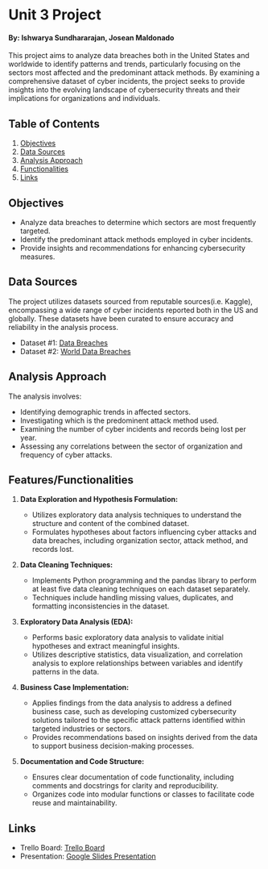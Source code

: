 # Unit 3 Project
#### By: Ishwarya Sundhararajan, Josean Maldonado

This project aims to analyze data breaches both in the United States and worldwide to identify patterns and trends, particularly focusing on the sectors most affected and the predominant attack methods. By examining a comprehensive dataset of cyber incidents, the project seeks to provide insights into the evolving landscape of cybersecurity threats and their implications for organizations and individuals.

## Table of Contents
1. [Objectives](#objectives)
2. [Data Sources](#data)
3. [Analysis Approach](#analysis)
4. [Functionalities](#functionalities)
5. [Links](#links)

## Objectives
- Analyze data breaches to determine which sectors are most frequently targeted.
- Identify the predominant attack methods employed in cyber incidents.
- Provide insights and recommendations for enhancing cybersecurity measures.

## Data Sources
The project utilizes datasets sourced from reputable sources(i.e. Kaggle), encompassing a wide range of cyber incidents reported both in the US and globally. These datasets have been curated to ensure accuracy and reliability in the analysis process.
- Dataset #1: [Data Breaches](https://www.kaggle.com/datasets/thedevastator/data-breaches-a-comprehensive-list)
- Dataset #2:  [World Data Breaches](https://www.kaggle.com/datasets/joebeachcapital/worlds-biggest-data-breaches-and-hacks)

## Analysis Approach
The analysis involves:
- Identifying demographic trends in affected sectors.
- Investigating which is the predominent attack method used.
- Examining the number of cyber incidents and records being lost per year.
- Assessing any correlations between the sector of organization and frequency of cyber attacks.

## Features/Functionalities
1. **Data Exploration and Hypothesis Formulation:**
   - Utilizes exploratory data analysis techniques to understand the structure and content of the combined dataset.
   - Formulates hypotheses about factors influencing cyber attacks and data breaches, including organization sector, attack method, and records lost. 

2. **Data Cleaning Techniques:**
   - Implements Python programming and the pandas library to perform at least five data cleaning techniques on each dataset separately.
   - Techniques include handling missing values, duplicates, and formatting inconsistencies in the dataset.

3. **Exploratory Data Analysis (EDA):**
   - Performs basic exploratory data analysis to validate initial hypotheses and extract meaningful insights.
   - Utilizes descriptive statistics, data visualization, and correlation analysis to explore relationships between variables and identify patterns in the data.

4. **Business Case Implementation:**
   - Applies findings from the data analysis to address a defined business case, such as developing customized cybersecurity solutions tailored to the specific attack patterns identified within targeted industries or sectors.
   - Provides recommendations based on insights derived from the data to support business decision-making processes.

5. **Documentation and Code Structure:**
   - Ensures clear documentation of code functionality, including comments and docstrings for clarity and reproducibility.
   - Organizes code into modular functions or classes to facilitate code reuse and maintainability.

## Links
- Trello Board:  [Trello Board](https://trello.com/b/rZmZZjlz/unit3projectcybersecurity)
- Presentation:  [Google Slides Presentation](https://docs.google.com/presentation/d/1J0IrCCYUiNnCIkJRUVZyHIA4UaWLGTD8__qsDXtX7hw/edit?usp=sharing)

